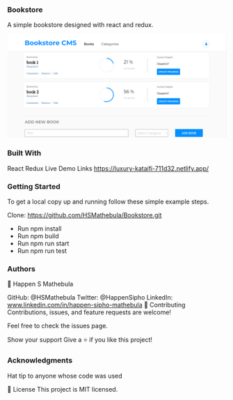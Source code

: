 ### Bookstore
A simple bookstore designed with react and redux.

![screenshot](./screenshot_1.png)

### Built With
React
Redux
Live Demo Links
https://luxury-kataifi-711d32.netlify.app/

### Getting Started
To get a local copy up and running follow these simple example steps.

Clone: https://github.com/HSMathebula/Bookstore.git

- Run npm install
- Run npm build
- Run npm run start
- Run npm run test

### Authors
👤 Happen S Mathebula

GitHub: @HSMathebula
Twitter: @HappenSipho
LinkedIn: www.linkedin.com/in/happen-sipho-mathebula
🤝 Contributing
Contributions, issues, and feature requests are welcome!

Feel free to check the issues page.

Show your support
Give a ⭐️ if you like this project!

### Acknowledgments
Hat tip to anyone whose code was used

📝 License
This project is MIT licensed.